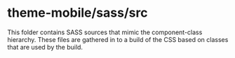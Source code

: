 # theme-mobile/sass/src

This folder contains SASS sources that mimic the component-class hierarchy. These files
are gathered in to a build of the CSS based on classes that are used by the build.
